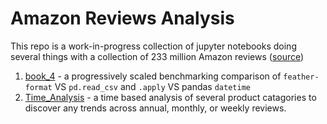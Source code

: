 # Amazon Reviews Analysis

This repo is a work-in-progress collection of jupyter notebooks doing several things with a collection of 233 million Amazon reviews ([source](http://deepyeti.ucsd.edu/jianmo/amazon/index.html))

1) [book_4](https://github.com/mjplacroix/amazon_reviews/blob/master/book_4.ipynb) - a progressively scaled benchmarking comparison of `feather-format` VS `pd.read_csv` and `.apply` VS pandas `datetime`
2) [Time_Analysis](https://github.com/mjplacroix/amazon_reviews/blob/master/time_analysis.ipynb) - a time based analysis of several product catagories to discover any trends across annual, monthly, or weekly reviews. 
